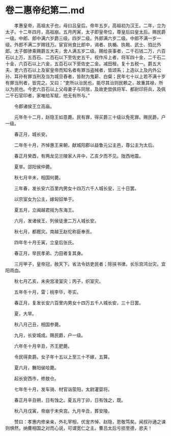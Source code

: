# 卷二惠帝纪第二.md

　　孝惠皇帝，高祖太子也，母曰吕皇后。帝年五岁，高祖初为汉王。二年，立为太子。十二年四月，高祖崩。五月丙寅，太子即皇帝位，尊皇后曰皇太后。赐民爵一级。中郎、郎中满六岁爵三级，四岁二级。外郎满六岁二级。中郎不满一岁一级。外郎不满二岁赐钱万。宦官尚食比郎中，谒者、执楯、执戟、武士、驺比外郎。太子御骖乘赐爵五大夫，舍人满五岁二级。赐给丧事者，二千石钱二万，六百石以上万，五百石、二百石以下至佐史五千。视作斥上者，将军四十金，二千石二十金，六百石以上六金，五百石以下至佐史二金。减田租，复十五税一。爵五大夫、吏六百石以上及宦皇帝而知名者有罪当盗械者，皆颂系；上造以上及内外公孙、耳孙有罪当刑及当为城旦舂者，皆耐为鬼薪、白粲；民年七十以上若不满十岁有罪当刑者，皆完之。又曰：“吏所以治民也，能尽其治则民赖之，故重其禄，所以为民也。今吏六百石以上父母妻子与同居，及故吏尝佩将军、都尉印将兵，及佩二千石官印者，家唯给军赋，他无有所与。”

　　令郡诸侯王立高庙。

　　元年冬十二月，赵隐王如意薨。民有罪，得买爵三十级以免死罪。赐民爵，户一级。

　　春正月，城长安。

　　二年冬十月，齐悼惠王来朝，献城阳郡以益鲁元公主邑，尊公主为太后。

　　春正月癸酉，有两龙见兰陵家人井中，乙亥夕而不见。陇西地震。

　　夏旱。郃阳侯仲薨。

　　秋七月辛未，相国何薨。

　　三年春，发长安六百里内男女十四万六千人城长安，三十日罢。

　　以宗室女为公主，嫁匈奴单于。

　　夏五月，立闽越君摇为东海王。

　　六月，发诸侯王、列侯徒隶二万人城长安。

　　秋七月，都厩灾。南越王赵佗称臣奉贡。

　　四年冬十月壬寅，立皇后张氏。

　　春正月，举民孝弟、力田者复其身。

　　三月甲子，皇帝冠，赦天下。省法令妨吏民者；除挟书律。长乐宫鸿台灾。宜阳雨血。

　　秋七月乙亥，未央宫凌室灾；丙子，织室灾。

　　五年冬十月，雷；桃李华，枣实。

　　春正月，复发长安六百里内男女十四万五千人城长安，三十日罢。

　　夏，大旱。

　　秋八月己丑，相国参薨。

　　九月，长安城成。赐民爵，户一级。

　　六年冬十月辛丑，齐王肥薨。

　　令民得卖爵。女子年十五以上至三十不嫁，五算。

　　夏六月，舞阳侯哙薨。

　　起长安西市，修敖仓。

　　七年冬十月，发车骑、材官诣荥阳，太尉灌婴将。

　　春正月辛丑朔，日有蚀之。夏五月丁卯，日有蚀之，既。

　　秋八月戊寅，帝崩于未央宫。九月辛丑，葬安陵。

　　赞曰：孝惠内修亲亲，外礼宰相，优宠齐悼、赵隐，恩敬笃矣。闻叔孙通之谏则惧然，纳曹相国之对而心说，可谓宽仁之主。曹吕太后亏损至德，悲夫！